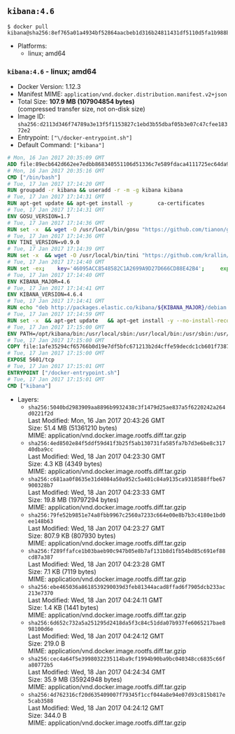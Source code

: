 ## `kibana:4.6`

```console
$ docker pull kibana@sha256:8ef765a01a4934bf52864aacbeb1d316b24811431df5110d5fa1b988bc0b0b3e
```

-	Platforms:
	-	linux; amd64

### `kibana:4.6` - linux; amd64

-	Docker Version: 1.12.3
-	Manifest MIME: `application/vnd.docker.distribution.manifest.v2+json`
-	Total Size: **107.9 MB (107904854 bytes)**  
	(compressed transfer size, not on-disk size)
-	Image ID: `sha256:d2113d346f74789a3e13f5f1153827c1ebd3b55dbaf05b3e07c47cfee18372e2`
-	Entrypoint: `["\/docker-entrypoint.sh"]`
-	Default Command: `["kibana"]`

```dockerfile
# Mon, 16 Jan 2017 20:35:09 GMT
ADD file:89ecb642d662ee7edbb868340551106d51336c7e589fdaca4111725ec64da957 in / 
# Mon, 16 Jan 2017 20:35:16 GMT
CMD ["/bin/bash"]
# Tue, 17 Jan 2017 17:14:20 GMT
RUN groupadd -r kibana && useradd -r -m -g kibana kibana
# Tue, 17 Jan 2017 17:14:31 GMT
RUN apt-get update && apt-get install -y 		ca-certificates 		wget 		libfontconfig 		libfreetype6 	--no-install-recommends && rm -rf /var/lib/apt/lists/*
# Tue, 17 Jan 2017 17:14:31 GMT
ENV GOSU_VERSION=1.7
# Tue, 17 Jan 2017 17:14:36 GMT
RUN set -x 	&& wget -O /usr/local/bin/gosu "https://github.com/tianon/gosu/releases/download/$GOSU_VERSION/gosu-$(dpkg --print-architecture)" 	&& wget -O /usr/local/bin/gosu.asc "https://github.com/tianon/gosu/releases/download/$GOSU_VERSION/gosu-$(dpkg --print-architecture).asc" 	&& export GNUPGHOME="$(mktemp -d)" 	&& gpg --keyserver ha.pool.sks-keyservers.net --recv-keys B42F6819007F00F88E364FD4036A9C25BF357DD4 	&& gpg --batch --verify /usr/local/bin/gosu.asc /usr/local/bin/gosu 	&& rm -r "$GNUPGHOME" /usr/local/bin/gosu.asc 	&& chmod +x /usr/local/bin/gosu 	&& gosu nobody true
# Tue, 17 Jan 2017 17:14:36 GMT
ENV TINI_VERSION=v0.9.0
# Tue, 17 Jan 2017 17:14:39 GMT
RUN set -x 	&& wget -O /usr/local/bin/tini "https://github.com/krallin/tini/releases/download/$TINI_VERSION/tini" 	&& wget -O /usr/local/bin/tini.asc "https://github.com/krallin/tini/releases/download/$TINI_VERSION/tini.asc" 	&& export GNUPGHOME="$(mktemp -d)" 	&& gpg --keyserver ha.pool.sks-keyservers.net --recv-keys 6380DC428747F6C393FEACA59A84159D7001A4E5 	&& gpg --batch --verify /usr/local/bin/tini.asc /usr/local/bin/tini 	&& rm -r "$GNUPGHOME" /usr/local/bin/tini.asc 	&& chmod +x /usr/local/bin/tini 	&& tini -h
# Tue, 17 Jan 2017 17:14:40 GMT
RUN set -ex; 	key='46095ACC8548582C1A2699A9D27D666CD88E42B4'; 	export GNUPGHOME="$(mktemp -d)"; 	gpg --keyserver ha.pool.sks-keyservers.net --recv-keys "$key"; 	gpg --export "$key" > /etc/apt/trusted.gpg.d/elastic.gpg; 	rm -r "$GNUPGHOME"; 	apt-key list
# Tue, 17 Jan 2017 17:14:40 GMT
ENV KIBANA_MAJOR=4.6
# Tue, 17 Jan 2017 17:14:41 GMT
ENV KIBANA_VERSION=4.6.4
# Tue, 17 Jan 2017 17:14:41 GMT
RUN echo "deb http://packages.elastic.co/kibana/${KIBANA_MAJOR}/debian stable main" > /etc/apt/sources.list.d/kibana.list
# Tue, 17 Jan 2017 17:14:59 GMT
RUN set -x 	&& apt-get update 	&& apt-get install -y --no-install-recommends kibana=$KIBANA_VERSION 	&& chown -R kibana:kibana /opt/kibana 	&& rm -rf /var/lib/apt/lists/* 		&& sed -ri "s!^(\#\s*)?(elasticsearch\.url:).*!\2 'http://elasticsearch:9200'!" /opt/kibana/config/kibana.yml 	&& grep -q 'elasticsearch:9200' /opt/kibana/config/kibana.yml
# Tue, 17 Jan 2017 17:15:00 GMT
ENV PATH=/opt/kibana/bin:/usr/local/sbin:/usr/local/bin:/usr/sbin:/usr/bin:/sbin:/bin
# Tue, 17 Jan 2017 17:15:00 GMT
COPY file:1afe35294cf65766b0d19e7df5bfc671213b2d4cffe59decdc1cb601f7387d43 in / 
# Tue, 17 Jan 2017 17:15:00 GMT
EXPOSE 5601/tcp
# Tue, 17 Jan 2017 17:15:01 GMT
ENTRYPOINT ["/docker-entrypoint.sh"]
# Tue, 17 Jan 2017 17:15:01 GMT
CMD ["kibana"]
```

-	Layers:
	-	`sha256:5040bd2983909aa8896b9932438c3f1479d25ae837a5f6220242a264d0221f2d`  
		Last Modified: Mon, 16 Jan 2017 20:43:26 GMT  
		Size: 51.4 MB (51361210 bytes)  
		MIME: application/vnd.docker.image.rootfs.diff.tar.gzip
	-	`sha256:4ed8502e84f5ddf59d41f3b25f5ab130731fa585fa7b7d3e6be8c31740dba9cc`  
		Last Modified: Wed, 18 Jan 2017 04:23:30 GMT  
		Size: 4.3 KB (4349 bytes)  
		MIME: application/vnd.docker.image.rootfs.diff.tar.gzip
	-	`sha256:c681aa0f8635e31d4084a50a952c5a401c84a9135ca9318588ffbe67900328b7`  
		Last Modified: Wed, 18 Jan 2017 04:23:33 GMT  
		Size: 19.8 MB (19797294 bytes)  
		MIME: application/vnd.docker.image.rootfs.diff.tar.gzip
	-	`sha256:79fe52b9851e74a8fbb9967c2560a7233c664e00e8b7b3c4180e1bd0ee148b63`  
		Last Modified: Wed, 18 Jan 2017 04:23:27 GMT  
		Size: 807.9 KB (807930 bytes)  
		MIME: application/vnd.docker.image.rootfs.diff.tar.gzip
	-	`sha256:f289ffafce1b03baeb90c947b05e8b7af131b8d1fb54bd85c691ef88cd87a387`  
		Last Modified: Wed, 18 Jan 2017 04:23:28 GMT  
		Size: 7.1 KB (7119 bytes)  
		MIME: application/vnd.docker.image.rootfs.diff.tar.gzip
	-	`sha256:ebe465036a8618539290039d3feb81344acad8ffad6f7905dcb233ac213e7370`  
		Last Modified: Wed, 18 Jan 2017 04:24:11 GMT  
		Size: 1.4 KB (1441 bytes)  
		MIME: application/vnd.docker.image.rootfs.diff.tar.gzip
	-	`sha256:6d652c732a5a251295d2418da5f3c84c51dda07b937fe6065217bae898100d6e`  
		Last Modified: Wed, 18 Jan 2017 04:24:12 GMT  
		Size: 219.0 B  
		MIME: application/vnd.docker.image.rootfs.diff.tar.gzip
	-	`sha256:cec4a64f5e3998032235114ba9cf1994b90ba9bc040348cc6835c66fa80772b5`  
		Last Modified: Wed, 18 Jan 2017 04:24:34 GMT  
		Size: 35.9 MB (35924948 bytes)  
		MIME: application/vnd.docker.image.rootfs.diff.tar.gzip
	-	`sha256:4d762316cf20d635409007f79345f1ccf044a8e94e07d93c815b817e5cab3588`  
		Last Modified: Wed, 18 Jan 2017 04:24:12 GMT  
		Size: 344.0 B  
		MIME: application/vnd.docker.image.rootfs.diff.tar.gzip
